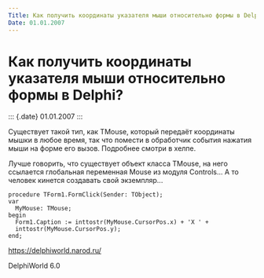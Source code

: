 ```yaml
---
Title: Как получить координаты указателя мыши относительно формы в Delphi?
Date: 01.01.2007
---
```



Как получить координаты указателя мыши относительно формы в Delphi?
===================================================================

::: {.date}
01.01.2007
:::

Существует такой тип, как TMouse, который передаёт координаты мышки в
любое время, так что помести в обработчик события нажатия мыши на форме
его вызов. Подробнее смотри в хелпе.

Лучше говорить, что существует объект класса TMouse, на него ссылается
глобальная переменная Mouse из модуля Controls\... А то человек кинется
создавать свой экземпляр\...

    procedure TForm1.FormClick(Sender: TObject);
    var
      MyMouse: TMouse;
    begin
      Form1.Caption := inttostr(MyMouse.CursorPos.x) + 'Х ' +
      inttostr(MyMouse.CursorPos.y);
    end;

<https://delphiworld.narod.ru/>

DelphiWorld 6.0
